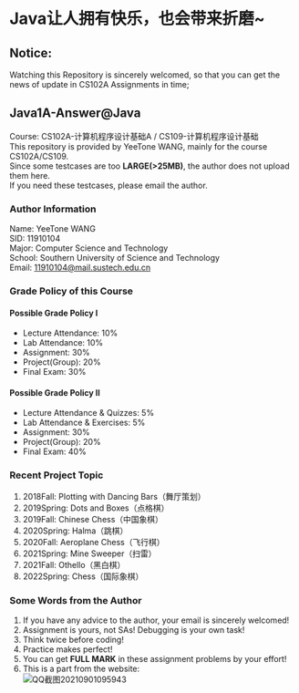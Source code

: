# Java让人拥有快乐，也会带来折磨~         

## Notice:
Watching this Repository is sincerely welcomed, so that you can get the news of update in CS102A Assignments in time;     

## Java1A-Answer@Java
Course: CS102A-计算机程序设计基础A  /   CS109-计算机程序设计基础    
This repository is provided by YeeTone WANG, mainly for the course CS102A/CS109.  
Since some testcases are too **LARGE(>25MB)**, the author does not upload them here.  
If you need these testcases, please email the author.

### Author Information
Name: YeeTone WANG  
SID: 11910104  
Major: Computer Science and Technology  
School: Southern University of Science and Technology  
Email: 11910104@mail.sustech.edu.cn  

### Grade Policy of this Course  
#### Possible Grade Policy I
- Lecture Attendance: 10%   
- Lab Attendance: 10%   
- Assignment: 30%  
- Project(Group): 20%  
- Final Exam: 30%  

#### Possible Grade Policy II
- Lecture Attendance & Quizzes: 5%
- Lab Attendance & Exercises: 5%
- Assignment: 30%
- Project(Group): 20%
- Final Exam: 40%

### Recent Project Topic
1. 2018Fall: Plotting with Dancing Bars（舞厅策划）     
2. 2019Spring: Dots and Boxes（点格棋）     
3. 2019Fall: Chinese Chess（中国象棋）       
4. 2020Spring: Halma（跳棋）      
5. 2020Fall: Aeroplane Chess（飞行棋）     
6. 2021Spring: Mine Sweeper（扫雷）     
7. 2021Fall: Othello（黑白棋）        
8. 2022Spring: Chess（国际象棋）

### Some Words from the Author
1. If you have any advice to the author, your email is sincerely welcomed!  
2. Assignment is yours, not SAs! Debugging is your own task!  
3. Think twice before coding!  
4. Practice makes perfect!
5. You can get **FULL MARK** in these assignment problems by your effort!
6. This is a part from the website:     
![QQ截图20210901095943](https://user-images.githubusercontent.com/64548919/131599429-503b0afa-c85a-4f90-9d36-f87d05e82a06.jpg)


